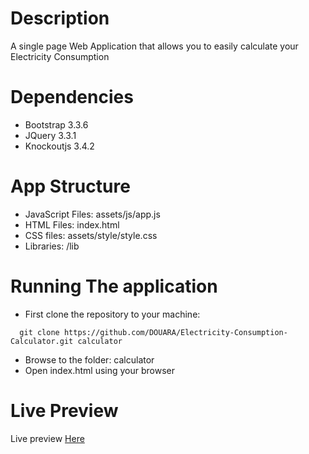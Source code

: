 # Description 
A single page Web Application that allows you to easily calculate your Electricity Consumption 

# Dependencies
- Bootstrap 3.3.6
- JQuery 3.3.1 
- Knockoutjs 3.4.2 

# App Structure
- JavaScript Files:  assets/js/app.js
- HTML Files: index.html
- CSS files: assets/style/style.css
- Libraries: /lib 

# Running The application 
- First clone the repository to your machine: 
```
  git clone https://github.com/DOUARA/Electricity-Consumption-Calculator.git calculator
```
- Browse to the folder: calculator
- Open index.html using your browser 

# Live Preview 
Live preview [Here](https://douara.me/preview/ec-calculator/)
